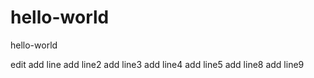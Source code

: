 # hello-world
hello-world

edit
add line
add line2
add line3
add line4
add line5
add line8
add line9
